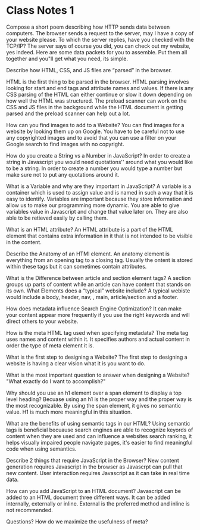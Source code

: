 # Class Notes 1

Compose a short poem describing how HTTP sends data between computers.
The browser sends a request to the server, may I have a copy of your website please. 
To which the server replies, have you checked with the TCP/IP? 
The server says of course you did, you can check out my website, yes indeed. 
Here are some data packets for you to assemble.
Put them all together and you"ll get what you need, its simple.

Describe how HTML, CSS, and JS files are “parsed” in the browser. 

HTML is the first thing to be parsed in the browser. HTML parsing involves looking for start and end tags and attribute names and values. 
If there is any CSS parsing of the HTML can either continue or slow it down depending on how well the HTML was structured.
The preload scanner can work on the CSS and JS files in the background while the HTML document is getting parsed and the preload scanner can help out a lot.

How can you find images to add to a Website?
You can find images for a website by looking them up on Google. You have to be careful not to use any copyrighted images and to avoid that you can use a filter on your Google search to find images with no copyright. 

How do you create a String vs a Number in JavaScript?
In order to create a string in Javascript you would need quotations'' around what you would like to be a string. In order to create a number you would type a number but make sure not to put any quotations around it.

What is a Variable and why are they important in JavaScript?
A variable is a container which is used to assign value and is named in such a way that it is easy to identify.
Variables are important because they store information and allow us to make our programming more dynamic. You are able to give variables value in Javascript and change that value later on. They are also able to be retieved easily by calling them.

What is an HTML attribute?
An HTML attribute is a part of the HTML element that contains extra information in it that is not intended to be visible in the content.

Describe the Anatomy of an HTMl element.
An anatomy element is everything from an opening tag to a closing tag. Usually the ontent is stored within these tags but it can sometimes contain attributes.

What is the Difference between article and section element tags?
A section groups up parts of content while an article can have content that stands on its own.
What Elements does a “typical” website include?
A typical webiste would include a body, header, nav, , main, article/section and a footer.

How does metadata influence Search Engine Optimization?
It can make your content appear more frequently if you use the right keywords and will direct others to your website.

How is the meta HTML tag used when specifying metadata?
The meta tag uses names and content within it. It specifies authors and actual content in order the type of meta element it is.

What is the first step to designing a Website?
The first step to designing a website is having a clear vision what it is you want to do.

What is the most important question to answer when designing a Website?
"What exactly do I want to accomplish?"

Why should you use an h1 element over a span element to display a top level heading?
Becuase using an h1 is the proper way and the proper way is the most recognizable. By using the span element, it gives no semantic value. H1 is much more meaningful in this situation.

What are the benefits of using semantic tags in our HTML?
Using semantic tags is beneficial becuause search engines are able to recognize keyords of content when they are used and can influence a websites search ranking, it helps visually impaired people navigate pages, it's easier to find meaningful code when using semantics.

Describe 2 things that require JavaScript in the Browser?
New content generation requires Javascript in the browser as Javascrpt can pull that new content. User interaction requires Javascript as it can take in real time data.

How can you add JavaScript to an HTML document?
Javascript can be added to an HTML document three different ways. It can be added internally, externally or inline. External is the preferred method and inline is not recommended.

Questions?
How do we maximize the usefulness of meta?


